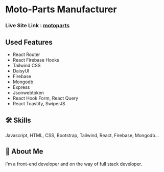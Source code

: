 # Moto-Parts Manufacturer

### Live Site Link : [motoparts]()

## Used Features

- React Router
- React Firebase Hooks
- Tailwind CSS
- DaisyUI
- Firebase
- Mongodb
- Express
- Jsonwebtoken
- React Hook Form, React Query
- React Toastify, SwiperJS

## 🛠 Skills
Javascript, HTML, CSS, Bootstrap, Tailwind, React, Firebase, Mongodb...

## 🚀 About Me
I'm a front-end developer and on the way of full stack developer. 
